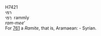 <body>
  <p>H7421<br>  רמּי  <br> רַמִּי  ‎  rammı̂y  <br><i>ram-mee‘ </i><br>For <a href="h0761.htm">761</a>  a <i>Ramite</i>, that is, Aramaean: - Syrian.<br></p>
 </body>